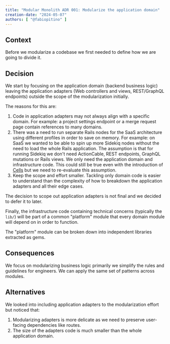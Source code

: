 ```yaml
---
title: "Modular Monolith ADR 001: Modularize the application domain"
creation-date: "2024-05-07"
authors: [ "@fabiopitino" ]
---
```


## Context

Before we modularize a codebase we first needed to define how we are going to divide it.

## Decision

We start by focusing on the application domain (backend business logic) leaving the
application adapters (Web controllers and views, REST/GraphQL endpoints) outside the
scope of the modularization initially.

The reasons for this are:

1. Code in application adapters may not always align with a specific
   domain. For example: a project settings endpoint or a merge request page contain
   references to many domains.
1. There was a need to run separate Rails nodes for the SaaS architecture using different
   profiles in order to save on memory.
   For example: on SaaS we wanted to be able to spin up more Sidekiq nodes without the need
   to load the whole Rails application. The assumption is that for running Sidekiq we don't
   need ActionCable, REST endpoints, GraphQL mutations or Rails views.
   We only need the application domain and infrastructure code.
   This could still be true even with the introduction of [Cells](https://docs.gitlab.com/ee/architecture/blueprints/cells/index.html) but
   we need to re-evaluate this assumption.
1. Keep the scope and effort smaller. Tackling only domain code is easier to understand than
   the complexity of how to breakdown the application adapters and all their edge cases.

The decision to scope out application adapters is not final and we decided to defer
it to later.

Finally, the infrastructure code containing technical concerns (typically the `lib/`) will
be part of a common "platform" module that every domain module will depend on in order to function.

The "platform" module can be broken down into independent libraries extracted as gems.

## Consequences

We focus on modularizing business logic primarily we simplify the rules and guidelines for
engineers. We can apply the same set of patterns across modules.

## Alternatives

We looked into including application adapters to the modularization effort but noticed that:

1. Modularizing adapters is more delicate as we need to preserve user-facing dependencies like
   routes.
1. The size of the adapters code is much smaller than the whole application domain.
